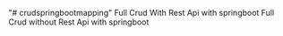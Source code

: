 "# crudspringbootmapping" 
Full Crud With Rest Api with springboot
Full Crud without Rest Api with springboot
